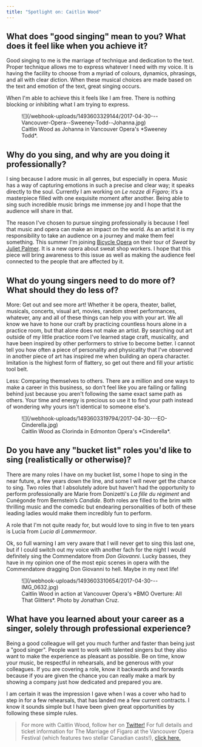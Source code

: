 ```yaml
---
title: "Spotlight on: Caitlin Wood"
---
```


## What does "good singing" mean to you? What does it feel like when you achieve it?

Good singing to me is the marriage of technique and dedication to the text. Proper technique allows me to express whatever I need with my voice. It is having the facility to choose from a myriad of colours, dynamics, phrasings, and all with clear diction. When these musical choices are made based on the text and emotion of the text, great singing occurs. 

When I'm able to achieve this it feels like I am free. There is nothing blocking or inhibiting what I am trying to express.

<figure data-type="image">
![](/webhook-uploads/1493603329144/2017-04-30---Vancouver-Opera--Sweeney-Todd--Johanna.jpg)
<figcaption>Caitlin Wood as Johanna in Vancouver Opera's *Sweeney Todd*.</figcaption>
</figure>

## Why do you sing, and why are you doing it professionally?

I sing because I adore music in all genres, but especially in opera. Music has a way of capturing emotions in such a precise and clear way; it speaks directly to the soul. Currently I am working on *Le nozze di Figaro*; it’s a masterpiece filled with one exquisite moment after another. Being able to sing such incredible music brings me immense joy and I hope that the audience will share in that. 

The reason I've chosen to pursue singing professionally is because I feel that music and opera can make an impact on the world. As an artist it is my responsibility to take an audience on a journey and make them feel something. This summer I'm joining [Bicycle Opera](/scene/companies/the-bicycle-opera-project/) on their tour of *Sweat* by [Juliet Palmer](/scene/people/juliet-palmer/). It is a new opera about sweat shop workers. I hope that this piece will bring awareness to this issue as well as making the audience feel connected to the people that are affected by it.

## What do young singers need to do more of? What should they do less of?

More: Get out and see more art! Whether it be opera, theater, ballet, musicals, concerts, visual art, movies, random street performances, whatever, any and all of these things can help you with your art. We all know we have to hone our craft by practicing countless hours alone in a practice room, but that alone does not make an artist. By searching out art outside of my little practice room I've learned stage craft, musicality, and have been inspired by other performers to strive to become better. I cannot tell you how often a piece of personality and physicality that I've observed in another piece of art has inspired me when building an opera character. Imitation is the highest form of flattery, so get out there and fill your artistic tool belt.

Less: Comparing themselves to others. There are a million and one ways to make a career in this business, so don't feel like you are failing or falling behind just because you aren't following the same exact same path as others. Your time and energy is precious so use it to find your path instead of wondering why yours isn't identical to someone else's.

<figure data-type="image">
![](/webhook-uploads/1493603319794/2017-04-30---EO-Cinderella.jpg)
<figcaption>Caitlin Wood as Clorinda in Edmonton Opera's *Cinderella*.</figcaption>
</figure>

## Do you have any "bucket list" roles you'd like to sing (realistically or otherwise)?

There are many roles I have on my bucket list, some I hope to sing in the near future, a few years down the line, and some I will never get the chance to sing. Two roles that I absolutely adore but haven't had the opportunity to perform professionally are Marie from Donizetti's *La fille du régiment* and Cunégonde from Bernstein’s *Candide*. Both roles are filled to the brim with thrilling music and the comedic but endearing personalities of both of these leading ladies would make them incredibly fun to perform. 

A role that I'm not quite ready for, but would love to sing in five to ten years is Lucia from *Lucia di Lammermoor*. 

Ok, so full warning I am very aware that I will never get to sing this last one, but if I could switch out my voice with another fach for the night I would definitely sing the Commendatore from *Don Giovanni*. Lucky basses, they have in my opinion one of the most epic scenes in opera with the Commendatore dragging Don Giovanni to hell. Maybe in my next life!

<figure data-type="image">
![](/webhook-uploads/1493603310654/2017-04-30---IMG_0632.jpg)
<figcaption>Caitlin Wood in action at Vancouver Opera's *BMO Overture: All That Glitters*. Photo by Jonathan Cruz.</figcaption>
</figure>

## What have you learned about your career as a singer, solely through professional experience?

Being a good colleague will get you much further and faster than being just a "good singer". People want to work with talented singers but they also want to make the experience as pleasant as possible. Be on time, know your music, be respectful in rehearsals, and be generous with your colleagues. If you are covering a role, know it backwards and forwards because if you are given the chance you can really make a mark by showing a company just how dedicated and prepared you are. 

I am certain it was the impression I gave when I was a cover who had to step in for a few rehearsals, that has landed me a few current contracts. I know it sounds simple but I have been given great opportunities by following these simple rules.

>For more with Caitlin Wood, follow her on [Twitter!](https://twitter.com/caitlinpwood) For full details and ticket information for The Marriage of Figaro at the Vancouver Opera Festival (which features two stellar Canadian casts!), [click here.](https://www.vancouveropera.ca/the-Marriage-of-Figaro) 
